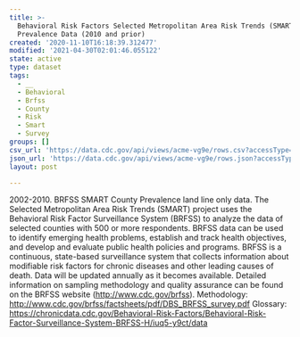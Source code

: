 ```yaml
---
title: >-
  Behavioral Risk Factors Selected Metropolitan Area Risk Trends (SMART) County
  Prevalence Data (2010 and prior)
created: '2020-11-10T16:18:39.312477'
modified: '2021-04-30T02:01:46.055122'
state: active
type: dataset
tags:
  - __
  - Behavioral
  - Brfss
  - County
  - Risk
  - Smart
  - Survey
groups: []
csv_url: 'https://data.cdc.gov/api/views/acme-vg9e/rows.csv?accessType=DOWNLOAD'
json_url: 'https://data.cdc.gov/api/views/acme-vg9e/rows.json?accessType=DOWNLOAD'
layout: post

---
```

2002-2010. BRFSS SMART County Prevalence land line only data. The Selected Metropolitan Area Risk Trends (SMART) project uses the Behavioral Risk Factor Surveillance System (BRFSS) to analyze the data of selected counties with 500 or more respondents. BRFSS data can be used to identify emerging health problems, establish and track health objectives, and develop and evaluate public health policies and programs. BRFSS is a continuous, state-based surveillance system that collects information about modifiable risk factors for chronic diseases and other leading causes of death. Data will be updated annually as it becomes available. Detailed information on sampling methodology and quality assurance can be found on the BRFSS website (http://www.cdc.gov/brfss). Methodology: http://www.cdc.gov/brfss/factsheets/pdf/DBS_BRFSS_survey.pdf Glossary: https://chronicdata.cdc.gov/Behavioral-Risk-Factors/Behavioral-Risk-Factor-Surveillance-System-BRFSS-H/iuq5-y9ct/data
